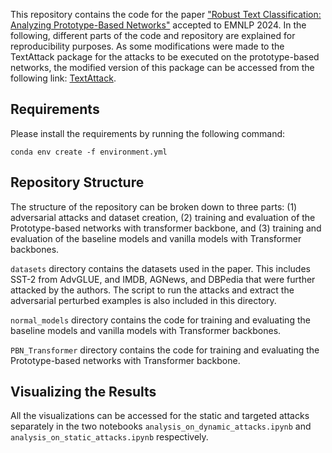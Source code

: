 This repository contains the code for the paper ["Robust Text Classification: Analyzing Prototype-Based Networks"](https://arxiv.org/abs/2311.06647) accepted to EMNLP 2024. In the following, different parts of the code and repository are explained for reproducibility purposes. As some modifications were made to the TextAttack package for the attacks to be executed on the prototype-based networks, the modified version of this package can be accessed from the following link: [TextAttack](https://github.com/zhpinkman/custom-textattack).

## Requirements

Please install the requirements by running the following command:

```
conda env create -f environment.yml
```

## Repository Structure

The structure of the repository can be broken down to three parts: (1) adversarial attacks and dataset creation, (2) training and evaluation of the Prototype-based networks with transformer backbone, and (3) training and evaluation of the baseline models and vanilla models with Transformer backbones.

`datasets` directory contains the datasets used in the paper. This includes SST-2 from AdvGLUE, and IMDB, AGNews, and DBPedia that were further attacked by the authors. The script to run the attacks and extract the adversarial perturbed examples is also included in this directory.

`normal_models` directory contains the code for training and evaluating the baseline models and vanilla models with Transformer backbones. 

`PBN_Transformer` directory contains the code for training and evaluating the Prototype-based networks with Transformer backbone.

## Visualizing the Results

All the visualizations can be accessed for the static and targeted attacks separately in the two notebooks `analysis_on_dynamic_attacks.ipynb` and `analysis_on_static_attacks.ipynb` respectively.
